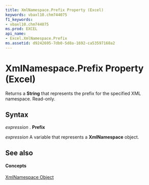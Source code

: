 ```yaml
---
title: XmlNamespace.Prefix Property (Excel)
keywords: vbaxl10.chm744075
f1_keywords:
- vbaxl10.chm744075
ms.prod: EXCEL
api_name:
- Excel.XmlNamespace.Prefix
ms.assetid: d9242695-7db0-5d8a-1692-ca53597168a2
---
```



# XmlNamespace.Prefix Property (Excel)

 Returns a **String** that represents the prefix for the specified XML namespace. Read-only.


## Syntax

 _expression_ . **Prefix**

 _expression_ A variable that represents a **XmlNamespace** object.


## See also


#### Concepts


[XmlNamespace Object](xmlnamespace-object-excel.md)

